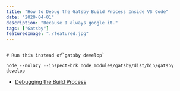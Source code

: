 ```yaml
---
title: "How to Debug the Gatsby Build Process Inside VS Code"
date: "2020-04-01"
description: "Because I always google it."
tags: ["Gatsby"]
featuredImage: "./featured.jpg"
---
```


```shell

# Run this instead of`gatsby develop`

node --nolazy --inspect-brk node_modules/gatsby/dist/bin/gatsby develop
```

- [Debugging the Build Process](https://www.gatsbyjs.org/docs/debugging-the-build-process/)
